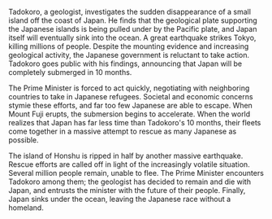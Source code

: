 Tadokoro, a geologist, investigates the sudden disappearance of a small island off the coast of Japan. He finds that the geological plate supporting the Japanese islands is being pulled under by the Pacific plate, and Japan itself will eventually sink into the ocean. A great earthquake strikes Tokyo, killing millions of people. Despite the mounting evidence and increasing geological activity, the Japanese government is reluctant to take action. Tadokoro goes public with his findings, announcing that Japan will be completely submerged in 10 months.

The Prime Minister is forced to act quickly, negotiating with neighboring countries to take in Japanese refugees. Societal and economic concerns stymie these efforts, and far too few Japanese are able to escape. When Mount Fuji erupts, the submersion begins to accelerate. When the world realizes that Japan has far less time than Tadokoro's 10 months, their fleets come together in a massive attempt to rescue as many Japanese as possible.

The island of Honshu is ripped in half by another massive earthquake. Rescue efforts are called off in light of the increasingly volatile situation. Several million people remain, unable to flee. The Prime Minister encounters Tadokoro among them; the geologist has decided to remain and die with Japan, and entrusts the minister with the future of their people. Finally, Japan sinks under the ocean, leaving the Japanese race without a homeland.